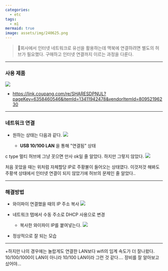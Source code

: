 ```yaml
---
categories:
  - etc
tags:
  - m1
mermaid: true
image: assets/img/240625.png
---
```

> 회사에서 인터넷 네트워크로 유선을 활용하는데 맥북에 연결하려면 별도의 허브가 필요했다. 구매하고 인터넷 연결까지 이르는 과정을 다룬다.
---

### 사용 제품
![](https://i.imgur.com/0OyY3aZ.png)
- https://link.coupang.com/re/SHARESDPNUL?pageKey=6358460546&itemId=13411942478&vendorItemId=80952196230
---

### 네트워크 연결
- 원하는 상태는 다음과 같다.
	![](https://i.imgur.com/XfFYmof.png)

	- **USB 10/100 LAN** 을 통해 "연결됨" 상태

c type 멀티 허브에 그냥 꼿으면 만사 ok일 줄 알았다. 
하지만 그렇지 않았다.
![](https://i.imgur.com/6DWD8x6.png)

처음 꼿았을 때는 위처럼 자체할당 IP로 주황불이 들어오는 상태였다.
이것저것 해봐도 주황색 상태에서 인터넷 연결이 되지 않았기에 허브의 문제인 줄 알았다.. 

---

### 해결방법
- 와이파이 연결했을 때의 IP 주소 복사
	![](https://i.imgur.com/ZjcWDpn.png)
- 네트워크 탭에서 수동 주소로 DHCP 사용으로 변경
	- 복사한 와이파이 IP를 붙여넣는다.
![](https://i.imgur.com/AMZUO6h.png)

- 정상적으로 잘 되는 모습
---

+하지만 나의 경우에는 놀랍게도 연결한 LAN보다 wifi의 임계 속도가 더 잘나왔다. 10/100/1000이 LAN이 아니라 10/100 LAN이라 그런 것 같다.... 장비를 잘 알아보고 샀어야...